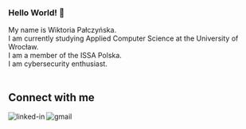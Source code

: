 <!--
**WiktoriaPalczynska/WiktoriaPalczynska** is a ✨ _special_ ✨ repository because its `README.md` (this file) appears on your GitHub profile.

Here are some ideas to get you started:

- 🔭 I’m currently working on ...
- 🌱 I’m currently learning ...
- 👯 I’m looking to collaborate on ...
- 🤔 I’m looking for help with ...
- 💬 Ask me about ...
- 📫 How to reach me: ...
- 😄 Pronouns: ...
- ⚡ Fun fact: ...
-->
### Hello World! 👋
My name is Wiktoria Pałczyńska.</br>
I am currently studying Applied Computer Science at the University of Wrocław.</br>
I am a member of the ISSA Polska.</br>
I am cybersecurity enthusiast.</br>
</br>
## Connect with me
[<img align="left" alt="linked-in" src="https://img.shields.io/badge/linkedin-%230077B5.svg?&style=for-the-badge&logo=linkedin&logoColor=white" />](https://www.linkedin.com/in/wiktoria-palczynska/)
[<img align="left" alt="gmail" src="https://img.shields.io/badge/Gmail-D14836?style=for-the-badge&logo=gmail&logoColor=white" />](<a href="wiktoriapalczynska@gmail.com">)
